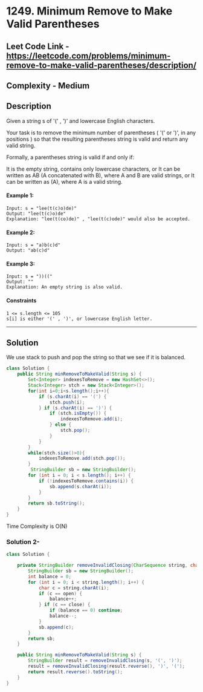 # 1249. Minimum Remove to Make Valid Parentheses

## Leet Code Link - https://leetcode.com/problems/minimum-remove-to-make-valid-parentheses/description/

## Complexity - Medium

## Description

Given a string s of '(' , ')' and lowercase English characters.

Your task is to remove the minimum number of parentheses ( '(' or ')', in any positions ) so that the resulting parentheses string is valid and return any valid string.

Formally, a parentheses string is valid if and only if:

It is the empty string, contains only lowercase characters, or
It can be written as AB (A concatenated with B), where A and B are valid strings, or
It can be written as (A), where A is a valid string.

#### Example 1:
```plaintext
Input: s = "lee(t(c)o)de)"
Output: "lee(t(c)o)de"
Explanation: "lee(t(co)de)" , "lee(t(c)ode)" would also be accepted.
```
#### Example 2:
```plaintext
Input: s = "a)b(c)d"
Output: "ab(c)d"
```
#### Example 3:
```plaintext
Input: s = "))(("
Output: ""
Explanation: An empty string is also valid.
```
#### Constraints
```plaintext
1 <= s.length <= 105
s[i] is either '(' , ')', or lowercase English letter.
```
---
## Solution 
We use stack to push and pop the string so that we see if it is balanced. 
```java
class Solution {
    public String minRemoveToMakeValid(String s) {
        Set<Integer> indexesToRemove = new HashSet<>();
        Stack<Integer> stch = new Stack<Integer>();
        for(int i=0;i<s.length();i++){
            if (s.charAt(i) == '(') {
                stch.push(i);
            } if (s.charAt(i) == ')') {
                if (stch.isEmpty()) {
                    indexesToRemove.add(i);
                } else {
                    stch.pop();
                }
            }
        }
        while(stch.size()>0){
            indexesToRemove.add(stch.pop());
        }
         StringBuilder sb = new StringBuilder();
        for (int i = 0; i < s.length(); i++) {
            if (!indexesToRemove.contains(i)) {
                sb.append(s.charAt(i));
            }
        }
        return sb.toString();
    }
}
```

Time Complexity is O(N)

### Solution 2-
```java
class Solution {

    private StringBuilder removeInvalidClosing(CharSequence string, char open, char close) {
        StringBuilder sb = new StringBuilder();
        int balance = 0;
        for (int i = 0; i < string.length(); i++) {
            char c = string.charAt(i);
            if (c == open) {
                balance++;
            } if (c == close) {
                if (balance == 0) continue;
                balance--;
            }
            sb.append(c);
        }  
        return sb;
    }

    public String minRemoveToMakeValid(String s) {
        StringBuilder result = removeInvalidClosing(s, '(', ')');
        result = removeInvalidClosing(result.reverse(), ')', '(');
        return result.reverse().toString();
    }
}
```
